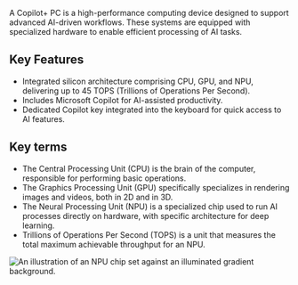A Copilot+ PC is a high-performance computing device designed to support advanced AI-driven workflows. These systems are equipped with specialized hardware to enable efficient processing of AI tasks.

## Key Features

- Integrated silicon architecture comprising CPU, GPU, and NPU, delivering up to 45 TOPS (Trillions of Operations Per Second).
- Includes Microsoft Copilot for AI-assisted productivity.
- Dedicated Copilot key integrated into the keyboard for quick access to AI features.

## Key terms

- The Central Processing Unit (CPU) is the brain of the computer, responsible for performing basic operations.
- The Graphics Processing Unit (GPU) specifically specializes in rendering images and videos, both in 2D and in 3D.
- The Neural Processing Unit (NPU) is a specialized chip used to run AI processes directly on hardware, with specific architecture for deep learning.
- Trillions of Operations Per Second (TOPS) is a unit that measures the total maximum achievable throughput for an NPU.

![An illustration of an NPU chip set against an illuminated gradient background.](../../media/processor.png)